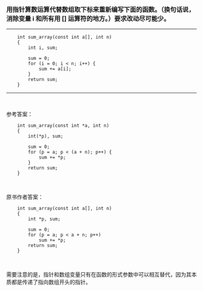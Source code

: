 ### 用指针算数运算代替数组取下标来重新编写下面的函数。（换句话说，消除变量 i 和所有用 [] 运算符的地方。）要求改动尽可能少。
***
~~~
    int sum_array(const int a[], int n)
    {
        int i, sum;

        sum = 0;
        for (i = 0; i < n; i++) {
            sum += a[i];
        }
        return sum;
    }
~~~
***
<br>

参考答案：
~~~
    int sum_array(const int *a, int n)
    {
        int(*p), sum;

        sum = 0;
        for (p = a; p < (a + n); p++) {
            sum += *p;
        }
        return sum;
    }
~~~
<br>

原书作者答案：
~~~
    int sum_array(const int a[], int n)
    {
        int *p, sum;

        sum = 0;
        for (p = a; p < a + n; p++)
            sum += *p;
        return sum;
    }
~~~
<br>

需要注意的是，指针和数组变量只有在函数的形式参数中可以相互替代，因为其本质都是传递了指向数组开头的指针。